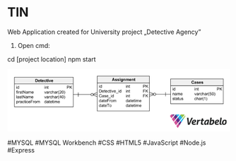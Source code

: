 # TIN
Web Application created for University project
„Detective Agency”
1.	Open cmd:

cd [project location]
npm start


![](https://github.com/NSworks/TIN/blob/master/public/images/Agencja_detektywistyczna-2021-02-08_13-42.png)

#MYSQL #MYSQL Workbench #CSS #HTML5 #JavaScript #Node.js #Express 

